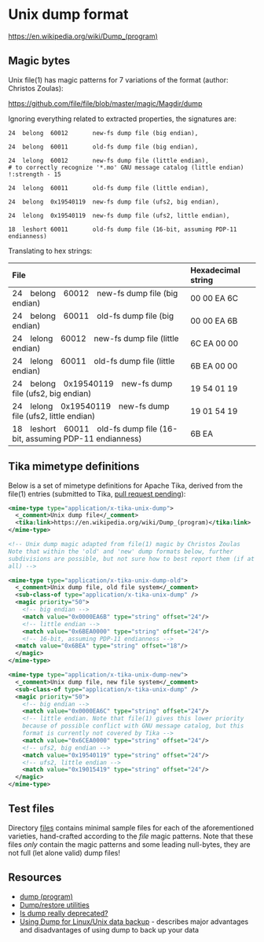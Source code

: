 # Unix dump format

<https://en.wikipedia.org/wiki/Dump_(program)>

## Magic bytes

Unix file(1) has magic patterns for 7 variations of the format (author: Christos Zoulas):

<https://github.com/file/file/blob/master/magic/Magdir/dump>

Ignoring everything related to extracted properties, the signatures are:

    24	belong	60012		new-fs dump file (big endian),

    24	belong	60011		old-fs dump file (big endian),

    24	lelong	60012		new-fs dump file (little endian),
    # to correctly recognize '*.mo' GNU message catalog (little endian)
    !:strength - 15

    24	lelong	60011		old-fs dump file (little endian),

    24	belong	0x19540119	new-fs dump file (ufs2, big endian),

    24	lelong	0x19540119	new-fs dump file (ufs2, little endian),

    18	leshort	60011		old-fs dump file (16-bit, assuming PDP-11 endianness)

Translating to hex strings:

|File|Hexadecimal string|
|:--|:--|
|24&emsp;belong&emsp;60012&emsp;new-fs dump file (big endian)|00 00 EA 6C|
|24&emsp;belong&emsp;60011&emsp;old-fs dump file (big endian)|00 00 EA 6B|
|24&emsp;lelong&emsp;60012&emsp;new-fs dump file (little endian)|6C EA 00 00|
|24&emsp;lelong&emsp;60011&emsp;old-fs dump file (little endian)|6B EA 00 00|
|24&emsp;belong&emsp;0x19540119&emsp;new-fs dump file (ufs2, big endian)|19 54 01 19|
|24&emsp;lelong&emsp;0x19540119&emsp;new-fs dump file (ufs2, little endian)|19 01 54 19|
|18&emsp;leshort&emsp;60011&emsp;old-fs dump file (16-bit, assuming PDP-11 endianness)|6B EA|

## Tika mimetype definitions

Below is a set of mimetype definitions for Apache Tika, derived from the file(1) entries (submitted to Tika, [pull request pending](https://github.com/apache/tika/pull/266)):

```xml
<mime-type type="application/x-tika-unix-dump">
  <_comment>Unix dump file</_comment>
  <tika:link>https://en.wikipedia.org/wiki/Dump_(program)</tika:link>
</mime-type>

<!-- Unix dump magic adapted from file(1) magic by Christos Zoulas
Note that within the 'old' and 'new' dump formats below, further
subdivisions are possible, but not sure how to best report them (if at
all) -->

<mime-type type="application/x-tika-unix-dump-old">
  <_comment>Unix dump file, old file system</_comment>
  <sub-class-of type="application/x-tika-unix-dump" />
  <magic priority="50">
    <!-- big endian -->
    <match value="0x0000EA6B" type="string" offset="24"/>
    <!-- little endian -->
    <match value="0x6BEA0000" type="string" offset="24"/>
    <!-- 16-bit, assuming PDP-11 endianness -->
  <match value="0x6BEA" type="string" offset="18"/>
  </magic>
</mime-type>

<mime-type type="application/x-tika-unix-dump-new">
  <_comment>Unix dump file, new file system</_comment>
  <sub-class-of type="application/x-tika-unix-dump" />
  <magic priority="50">
    <!-- big endian -->
    <match value="0x0000EA6C" type="string" offset="24"/>
    <!-- little endian. Note that file(1) gives this lower priority
    because of possible conflict with GNU message catalog, but this
    format is currently not covered by Tika -->
    <match value="0x6CEA0000" type="string" offset="24"/>
    <!-- ufs2, big endian -->
    <match value="0x19540119" type="string" offset="24"/>
    <!-- ufs2, little endian -->
    <match value="0x19015419" type="string" offset="24"/>
  </magic>
</mime-type>
```
## Test files

Directory [files](./files/) contains minimal sample files for each of the aforementioned varieties, hand-crafted according to the *file* magic patterns. Note that these files *only* contain the magic patterns and some leading null-bytes, they are not full (let alone valid) dump files!

## Resources

- [dump (program)](https://en.wikipedia.org/wiki/Dump_(program))
- [Dump/restore utilities](http://dump.sourceforge.net/)
- [Is dump really deprecated?](http://dump.sourceforge.net/isdumpdeprecated.html)
- [Using Dump for Linux/Unix data backup](https://searchdatabackup.techtarget.com/tip/Using-Dump-for-Linux-Unix-data-backup) - describes major advantages and disadvantages of using dump to back up your data

<!--
Quote:

> There are a lot of switches, not much explanation and dump assumes you mean what you tell it. It's powerful, but when used carelessly it can hopelessly corrupt your backups, or your entire file system.
-->
